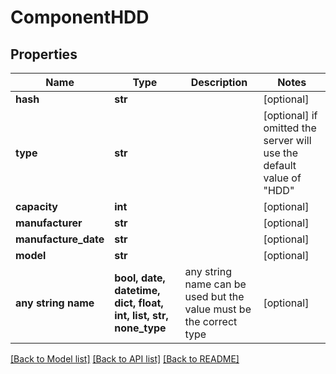 # ComponentHDD


## Properties
Name | Type | Description | Notes
------------ | ------------- | ------------- | -------------
**hash** | **str** |  | [optional] 
**type** | **str** |  | [optional]  if omitted the server will use the default value of "HDD"
**capacity** | **int** |  | [optional] 
**manufacturer** | **str** |  | [optional] 
**manufacture_date** | **str** |  | [optional] 
**model** | **str** |  | [optional] 
**any string name** | **bool, date, datetime, dict, float, int, list, str, none_type** | any string name can be used but the value must be the correct type | [optional]

[[Back to Model list]](../README.md#documentation-for-models) [[Back to API list]](../README.md#documentation-for-api-endpoints) [[Back to README]](../README.md)


